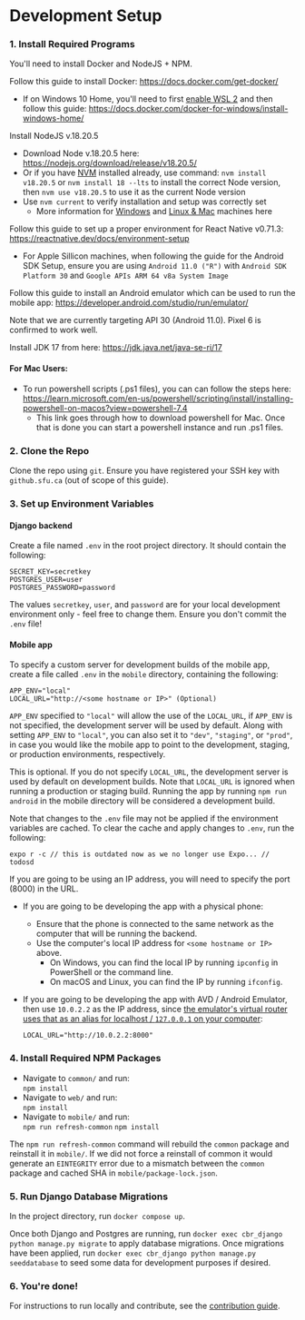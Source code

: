 # Development Setup

### 1. Install Required Programs

You'll need to install Docker and NodeJS + NPM.

Follow this guide to install Docker: https://docs.docker.com/get-docker/

- If on Windows 10 Home, you'll need to first [enable WSL 2](https://docs.microsoft.com/en-us/windows/wsl/install-win10) and then follow this guide: https://docs.docker.com/docker-for-windows/install-windows-home/

Install NodeJS v.18.20.5

- Download Node v.18.20.5 here: https://nodejs.org/download/release/v18.20.5/
- Or if you have [NVM](https://github.com/nvm-sh/nvm?tab=readme-ov-file#about) installed already, use command: `nvm install v18.20.5` or `nvm install 18 --lts` to install the correct Node version, then `nvm use v18.20.5` to use it as the current Node version
- Use `nvm current` to verify installation and setup was correctly set
  - More information for [Windows](https://medium.com/@jamylam3/easily-switch-between-node-versions-using-node-version-manager-nvm-14619007ebef) and [Linux & Mac](https://www.freecodecamp.org/news/node-version-manager-nvm-install-guide/) machines here

Follow this guide to set up a proper environment for React Native v0.71.3: https://reactnative.dev/docs/environment-setup

- For Apple Sillicon machines, when following the guide for the Android SDK Setup, ensure you are using `Android 11.0 ("R")` with `Android SDK Platform 30` and `Google APIs ARM 64 v8a System Image`

Follow this guide to install an Android emulator which can be used to run the mobile app: https://developer.android.com/studio/run/emulator/

Note that we are currently targeting API 30 (Android 11.0).  Pixel 6 is confirmed to work well.

Install JDK 17 from here: https://jdk.java.net/java-se-ri/17

#### For Mac Users:
- To run powershell scripts (.ps1 files), you can can follow the steps here: https://learn.microsoft.com/en-us/powershell/scripting/install/installing-powershell-on-macos?view=powershell-7.4 
    - This link goes through how to download powershell for Mac. Once that is done you can start a powershell instance and run .ps1 files.

### 2. Clone the Repo

Clone the repo using `git`. Ensure you have registered your SSH key with `github.sfu.ca` (out of scope of this guide).

### 3. Set up Environment Variables

#### Django backend

Create a file named `.env` in the root project directory. It should contain the following:

```
SECRET_KEY=secretkey
POSTGRES_USER=user
POSTGRES_PASSWORD=password
```

The values `secretkey`, `user`, and `password` are for your local development environment only - feel free to change them. Ensure you don't commit the `.env` file!

#### Mobile app

To specify a custom server for development builds of the mobile app, create a file called `.env` in
the `mobile` directory, containing the following:

```
APP_ENV="local"
LOCAL_URL="http://<some hostname or IP>" (Optional)
```

`APP_ENV` specified to `"local"` will allow the use of the `LOCAL_URL`, if `APP_ENV` is not specified, the development server will be used by default. Along with setting
`APP_ENV` to `"local"`, you can also set it to `"dev"`, `"staging"`, or `"prod"`, in case you would like the mobile app to point to the development, staging, or production
environments, respectively.

This is optional. If you do not specify `LOCAL_URL`, the development server is used by default on development builds. Note
that `LOCAL_URL` is ignored when running a production or staging build. Running the app by running `npm run android` in the mobile directory
will be considered a development build.

Note that changes to the `.env` file may not be applied if the environment variables are cached. To clear the cache and apply changes to `.env`, run the following:

```
expo r -c // this is outdated now as we no longer use Expo... // todosd
```

If you are going to be using an IP address, you will need to specify the port (8000) in the URL.

- If you are going to be developing the app with a physical phone:
  - Ensure that the phone is connected to the same network as the computer that will be running the
    backend.
  * Use the computer's local IP address for `<some hostname or IP>` above.
    - On Windows, you can find the local IP by running `ipconfig` in PowerShell or the command line.
    - On macOS and Linux, you can find the IP by running `ifconfig`.
- If you are going to be developing the app with AVD / Android Emulator, then use `10.0.2.2` as the
  IP address, since
  [the emulator's virtual router uses that as an alias for localhost / `127.0.0.1` on your computer](https://developer.android.com/studio/run/emulator-networking#networkaddresses):

  ```
  LOCAL_URL="http://10.0.2.2:8000"
  ```

### 4. Install Required NPM Packages

- Navigate to `common/` and run:  
  `npm install`
- Navigate to `web/` and run:  
  `npm install`
- Navigate to `mobile/` and run:  
  `npm run refresh-common`
  `npm install`

 The `npm run refresh-common` command will rebuild the `common` package and reinstall it in `mobile/`. If we did not force a reinstall of common it would generate an `EINTEGRITY` error due to a mismatch between the `common` package and cached SHA in `mobile/package-lock.json`.

### 5. Run Django Database Migrations

In the project directory, run `docker compose up`.

Once both Django and Postgres are running, run `docker exec cbr_django python manage.py migrate` to apply database migrations.
Once migrations have been applied, run `docker exec cbr_django python manage.py seeddatabase` to seed some data for development purposes if desired.

### 6. You're done!

For instructions to run locally and contribute, see the [contribution guide](CONTRIBUTION.md).
